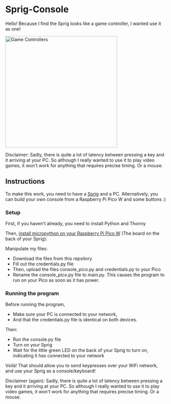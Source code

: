 # Sprig-Console

Hello! Because I find the Sprig looks like a game controller, I wanted use it as one!

<img width="350" alt="Game Controllers" src="https://github.com/user-attachments/assets/2b5e54a5-905c-4256-b7b9-04d01e1272a6"/>

Disclaimer: Sadly, there is quite a lot of latency between pressing a key and it arriving at your PC. So although I really wanted to use it to play video games, it won't work for anything that requires precise timing. Or a mouse.

## Instructions

To make this work, you need to have a [Sprig](https://sprig.hackclub.com/) and a PC.
Alternatively, you can build your own console from a Raspberry Pi Pico W and some buttons :)

### Setup

First, if you haven't already, you need to install Python and Thonny

Then, [install micropython on your Raspberry Pi Pico W](https://projects.raspberrypi.org/en/projects/getting-started-with-the-pico/3) (The board on the back of your Sprig): 

Manipulate my files:
- Download the files from this repsitory
- Fill out the credentials.py file
- Then, upload the files console_pico.py and credentials.py to your Pico
- Rename the console_pico.py file to main.py. This causes the program to run on your Pico as soon as it has power.

### Running the program

Before running the program, 
- Make sure your PC is connected to your network,
- And that the credentials.py file is identical on both devices.

Then:
- Run the console.py file
- Turn on your Sprig
- Wait for the little green LED on the back of your Sprig to turn on, indicating it has connected to your network

Voilà! That should allow you to send keypresses over your WiFi network, and use your Sprig as a console/keyboard!

Disclaimer (again): Sadly, there is quite a lot of latency between pressing a key and it arriving at your PC. So although I really wanted to use it to play video games, it won't work for anything that requires precise timing. Or a mouse.
